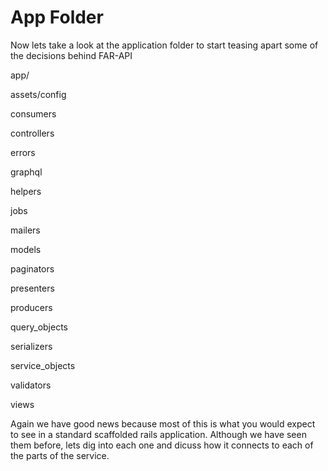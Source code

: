 # App Folder
Now lets take a look at the application folder to start teasing apart some of the decisions behind FAR-API

app/

assets/config

consumers

controllers

errors

graphql

helpers

jobs

mailers

models

paginators

presenters

producers

query_objects

serializers

service_objects

validators

views

Again we have good news because most of this is what you would expect to see in a standard scaffolded rails application. Although we have seen them before, lets dig into each one and dicuss how it connects to each of the parts of the service.